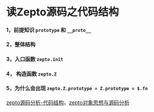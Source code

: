 # 读Zepto源码之代码结构

#### 1，前提知识 `prototype` 和 `__proto__`



#### 2，整体结构



#### 3，入口函数 `zepto.init`



#### 4， 构造函数 `zepto.Z`



#### 5，为什么会出现 `zepto.Z.prototype = Z.prototype = $.fn`







[zepto源码分析-代码结构](https://segmentfault.com/a/1190000007515865)，[zepto对象思想与源码分析](https://www.kancloud.cn/wangfupeng/zepto-design-srouce)